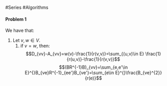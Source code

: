 #Series #Algorithms 

#### Problem 1
We have that:
1. Let $v,w\in V$. 
	1. if $v=w$, then: $$D_{vv}-A_{vv}=w(v)-\frac{1}{r(v,v)}=\sum_{(u,v)\in E} \frac{1}{r(u,v)}-\frac{1}{r(v,v)}$$$$(BR^{-1}B)_{vv}=\sum_{e,e'\in E}^{}B_{ve}R^{-1}_{ee'}B_{ve'}=\sum_{e\in E}^{}\frac{B_{ve}^{2}}{r(e)}$$